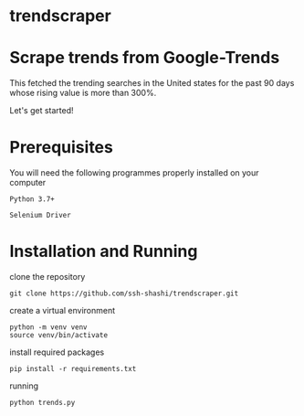 # trendscraper
# Scrape trends from Google-Trends
This fetched the trending searches in the United states for the past 90 days whose rising value is more than 300%.

Let's get started!
  
# Prerequisites
You will need the following programmes properly installed on your computer
```
Python 3.7+
```
```
Selenium Driver
```
# Installation and Running

clone the repository
```
git clone https://github.com/ssh-shashi/trendscraper.git
```
create a virtual environment
```
python -m venv venv
source venv/bin/activate
```
install required packages
```
pip install -r requirements.txt
```
running
```
python trends.py
```
